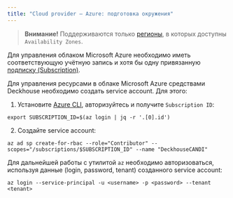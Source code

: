 ```yaml
---
title: "Cloud provider — Azure: подготовка окружения"
---
```


> **Внимание!** Поддерживаются только [регионы](https://docs.microsoft.com/ru-ru/azure/availability-zones/az-region), в которых доступны `Availability Zones`.

Для управления облаком Microsoft Azure необходимо иметь соответствующую учётную запись и хотя бы одну привязанную [подписку (Subscription)](https://docs.microsoft.com/en-us/azure/cost-management-billing/manage/create-subscription).

Для управления ресурсами в облаке Microsoft Azure средствами Deckhouse необходимо создать service account. Для этого:
1. Установите [Azure CLI](https://docs.microsoft.com/en-us/cli/azure/install-azure-cli), авторизуйтесь и получите `Subscription ID`:
  ```shell
  export SUBSCRIPTION_ID=$(az login | jq -r '.[0].id')
  ```
2. Создайте service account:
  ```shell
  az ad sp create-for-rbac --role="Contributor" --scopes="/subscriptions/$SUBSCRIPTION_ID" --name "DeckhouseCANDI"
  ```

Для дальнейшей работы с утилитой `az` необходимо авторизоваться, используя данные (login, password, tenant) созданного service account:
```shell
az login --service-principal -u <username> -p <password> --tenant <tenant>
```
